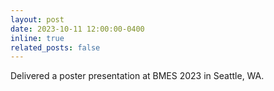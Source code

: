 ```yaml
---
layout: post
date: 2023-10-11 12:00:00-0400
inline: true
related_posts: false
---
```


Delivered a poster presentation at BMES 2023 in Seattle, WA. 

